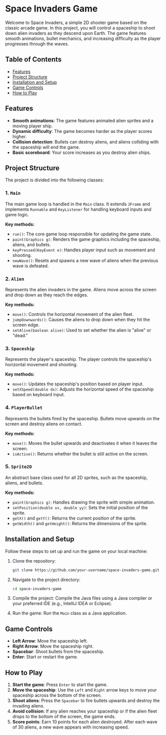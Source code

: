 # Space Invaders Game

Welcome to Space Invaders, a simple 2D shooter game based on the classic arcade game. In this project, you will control a spaceship to shoot down alien invaders as they descend upon Earth. The game features smooth animations, bullet mechanics, and increasing difficulty as the player progresses through the waves.

## Table of Contents
- [Features](#features)
- [Project Structure](#project-structure)
- [Installation and Setup](#installation-and-setup)
- [Game Controls](#game-controls)
- [How to Play](#how-to-play)

## Features
- **Smooth animations**: The game features animated alien sprites and a moving player ship.
- **Dynamic difficulty**: The game becomes harder as the player scores higher.
- **Collision detection**: Bullets can destroy aliens, and aliens colliding with the spaceship will end the game.
- **Basic scoreboard**: Your score increases as you destroy alien ships.

## Project Structure

The project is divided into the following classes:

### 1. `Main`
The main game loop is handled in the `Main` class. It extends `JFrame` and implements `Runnable` and `KeyListener` for handling keyboard inputs and game logic.

**Key methods:**
- `run()`: The core game loop responsible for updating the game state.
- `paint(Graphics g)`: Renders the game graphics including the spaceship, aliens, and bullets.
- `keyPressed(KeyEvent e)`: Handles player input such as movement and shooting.
- `newWave()`: Resets and spawns a new wave of aliens when the previous wave is defeated.

### 2. `Alien`
Represents the alien invaders in the game. Aliens move across the screen and drop down as they reach the edges.

**Key methods:**
- `move()`: Controls the horizontal movement of the alien fleet.
- `jumpDownwards()`: Causes the aliens to drop down when they hit the screen edge.
- `setAlive(boolean alive)`: Used to set whether the alien is "alive" or "dead."

### 3. `Spaceship`
Represents the player's spaceship. The player controls the spaceship's horizontal movement and shooting.

**Key methods:**
- `move()`: Updates the spaceship's position based on player input.
- `setXSpeed(double dx)`: Adjusts the horizontal speed of the spaceship based on keyboard input.

### 4. `PlayerBullet`
Represents the bullets fired by the spaceship. Bullets move upwards on the screen and destroy aliens on contact.

**Key methods:**
- `move()`: Moves the bullet upwards and deactivates it when it leaves the screen.
- `isActive()`: Returns whether the bullet is still active on the screen.

### 5. `Sprite2D`
An abstract base class used for all 2D sprites, such as the spaceship, aliens, and bullets.

**Key methods:**
- `paint(Graphics g)`: Handles drawing the sprite with simple animation.
- `setPosition(double xx, double yy)`: Sets the initial position of the sprite.
- `getX()` and `getY()`: Returns the current position of the sprite.
- `getWidth()` and `getHeight()`: Returns the dimensions of the sprite.

## Installation and Setup

Follow these steps to set up and run the game on your local machine:

1. Clone the repository:

    ```bash
    git clone https://github.com/your-username/space-invaders-game.git
    ```

2. Navigate to the project directory:

    ```bash
    cd space-invaders-game
    ```

3. Compile the project: Compile the Java files using a Java compiler or your preferred IDE (e.g., IntelliJ IDEA or Eclipse).

4. Run the game: Run the `Main` class as a Java application.

## Game Controls

- **Left Arrow**: Move the spaceship left.
- **Right Arrow**: Move the spaceship right.
- **Spacebar**: Shoot bullets from the spaceship.
- **Enter**: Start or restart the game.

## How to Play

1. **Start the game**: Press `Enter` to start the game.
2. **Move the spaceship**: Use the `Left` and `Right` arrow keys to move your spaceship across the bottom of the screen.
3. **Shoot aliens**: Press the `Spacebar` to fire bullets upwards and destroy the invading aliens.
4. **Avoid collision**: If any alien reaches your spaceship or if the alien fleet drops to the bottom of the screen, the game ends.
5. **Score points**: Earn 10 points for each alien destroyed. After each wave of 30 aliens, a new wave appears with increasing speed.
